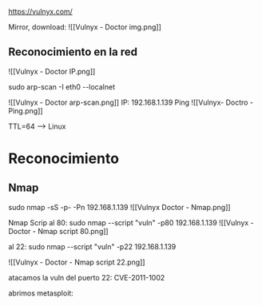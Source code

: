 https://vulnyx.com/

Mirror, download:
![[Vulnyx - Doctor img.png]]


## Reconocimiento en la red
![[Vulnyx - Doctor IP.png]]

sudo arp-scan -I eth0 --localnet

![[Vulnyx - Doctor arp-scan.png]]
IP: 192.168.1.139
Ping
![[Vulnyx- Doctro - Ping.png]]

TTL=64 --> Linux

# Reconocimiento

## Nmap

sudo nmap -sS -p- -Pn 192.168.1.139 
![[Vulnyx Doctor - Nmap.png]]


Nmap Scrip
al 80:
sudo nmap --script "vuln" -p80 192.168.1.139
![[Vulnyx - Doctor - Nmap script 80.png]]


al 22:
sudo nmap --script "vuln" -p22 192.168.1.139

![[Vulnyx - Doctor - Nmap script 22.png]]


atacamos la vuln del puerto 22:
CVE-2011-1002

abrimos metasploit:
